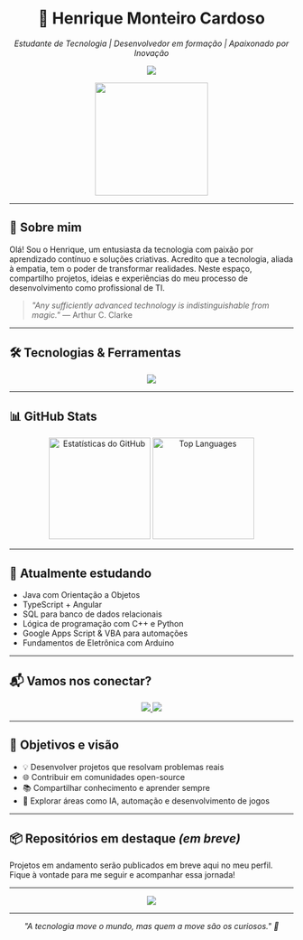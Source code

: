 <h1 align="center">👾 Henrique Monteiro Cardoso</h1>

<p align="center"><i>Estudante de Tecnologia | Desenvolvedor em formação | Apaixonado por Inovação</i></p>

<p align="center">
  <img src="https://readme-typing-svg.herokuapp.com?font=Fira+Code&duration=3000&pause=1000&color=0FF7E0&center=true&vCenter=true&width=435&lines=Olá%2C+eu+sou+Henrique+Monteiro!;Estudante+de+TI+e+Desenvolvedor+em+Construção.;Tecnologia+é+como+magia+que+sabemos+explicar."/>
</p>

<p align="center">
  <img src="https://media.tenor.com/kyJFTroNngQAAAAi/coding.gif" width="200" />
</p>

---

## 🧠 Sobre mim

Olá! Sou o Henrique, um entusiasta da tecnologia com paixão por aprendizado contínuo e soluções criativas. Acredito que a tecnologia, aliada à empatia, tem o poder de transformar realidades. Neste espaço, compartilho projetos, ideias e experiências do meu processo de desenvolvimento como profissional de TI.

> _"Any sufficiently advanced technology is indistinguishable from magic."_ — Arthur C. Clarke

---

## 🛠️ Tecnologias & Ferramentas

<p align="center">
  <a href="https://skillicons.dev">
    <img src="https://skillicons.dev/icons?i=html,css,js,ts,py,java,cpp,cs,c,php,mysql,arduino,git,github,discord,vscode,eclipse,firebase,figma,gitlab,github,ps,postgress,react,&perline=8" />
  </a>
</p>

---

## 📊 GitHub Stats

<p align="center">
  <img height="180em" src="https://github-readme-stats.vercel.app/api?username=HenriqueMC17&show_icons=true&theme=tokyonight&count_private=true" alt="Estatísticas do GitHub"/>
  <img height="180em" src="https://github-readme-stats.vercel.app/api/top-langs/?username=HenriqueMC17&layout=compact&theme=tokyonight&langs_count=10&custom_title=Linguagens+Mais+Usadas" alt="Top Languages"/>
</p>

---

## 🌱 Atualmente estudando

- Java com Orientação a Objetos  
- TypeScript + Angular  
- SQL para banco de dados relacionais  
- Lógica de programação com C++ e Python  
- Google Apps Script & VBA para automações  
- Fundamentos de Eletrônica com Arduino

---

## 📬 Vamos nos conectar?

<p align="center">
  <a href="https://www.linkedin.com/in/henrique-monteiro-cardoso-ba3716229/" target="_blank">
    <img src="https://img.shields.io/badge/-LinkedIn-0077B5?style=for-the-badge&logo=linkedin&logoColor=white" />
  </a>
  <a href="https://wa.me/5515988027261" target="_blank">
    <img src="https://img.shields.io/badge/-WhatsApp-25D366?style=for-the-badge&logo=whatsapp&logoColor=white" />
  </a>
</p>

---

## 🎯 Objetivos e visão

- 💡 Desenvolver projetos que resolvam problemas reais  
- 🌐 Contribuir em comunidades open-source  
- 📚 Compartilhar conhecimento e aprender sempre  
- 🧠 Explorar áreas como IA, automação e desenvolvimento de jogos

---

## 📦 Repositórios em destaque *(em breve)*

Projetos em andamento serão publicados em breve aqui no meu perfil. Fique à vontade para me seguir e acompanhar essa jornada!

---

<p align="center">
  <img src="https://profile-counter.glitch.me/HenriqueMC17/count.svg" />
</p>

---

<p align="center"><i>"A tecnologia move o mundo, mas quem a move são os curiosos." 🚀</i></p>
